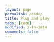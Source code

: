```yaml
---
layout: page
permalink: /code/
title: Plug and play
tags: [code]
modified: 3-10-2014
comments: false
---
```





### 

